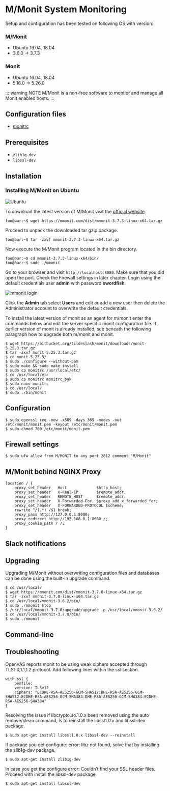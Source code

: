 # M/Monit System Monitoring

Setup and configuration has been tested on following OS with version:

### M/Monit
* Ubuntu 16.04, 18.04
* 3.6.0 -> 3.7.3

### Monit
* Ubuntu 16.04, 18.04
* 5.16.0 -> 5.26.0

::: warning NOTE
M/Monit is a non-free software to montior and manage all Monit enabled hosts.
:::

## Configuration files

* [monitrc](https://github.com/featzor/docs/blob/master/conf/mmonit/monitrc)

## Prerequisites

* `zlib1g-dev`
* `libssl-dev`

## Installation

### Installing M/Monit on Ubuntu

![Ubuntu](/img/ubuntu.png)

To download the latest version of M/Monit visit the [official website](https://mmonit.com/download/).

```
foo@bar:~$ wget https://mmonit.com/dist/mmonit-3.7.3-linux-x64.tar.gz
```

Proceed to unpack the downloaded tar gzip package.

```
foo@bar:~$ tar -zxvf mmonit-3.7.3-linux-x64.tar.gz
```

Now execute the M/Monit program located in the bin directory.

```
foo@bar:~$ cd mmonit-3.7.3-linux-x64/bin/
foo@bar:~$ sudo ./mmonit
```

Go to your browser and visit `http://localhost:8080`. Make sure that you did open the port. Check the Firewall settings in later chapter. Login using the default credentials user **admin** with password **swordfish**.

<img class="zoom-custom-imgs" :src="('/img/mmonit/mmonit1.png')" alt="mmonit login">

Click the **Admin** tab select **Users** and edit or add a new user then delete the Administrator account to overwrite the default credentials.

To install the latest version of monit as an agent for m/monit enter the commands below and edit the server specific monit configuration file. If earlier version of monit is already installed, see beneath the following paragraph how to upgrade both m/monit and monit.

```
$ wget https://bitbucket.org/tildeslash/monit/downloads/monit-5.25.3.tar.gz
$ tar -zxvf monit-5.25.3.tar.gz
$ cd monit-5.25.3/
$ sudo ./configure --without-pam
$ sudo make && sudo make install
$ sudo cp monitrc /usr/local/etc/
$ cd /usr/local/etc
$ sudo cp monitrc monitrc_bak
$ sudo nano monitrc
$ cd /usr/local/
$ sudo ./bin/monit
```

## Configuration

```
$ sudo openssl req -new -x509 -days 365 -nodes -out /etc/monit/monit.pem -keyout /etc/monit/monit.pem
$ sudo chmod 700 /etc/monit/monit.pem
```

## Firewall settings

```
$ sudo ufw allow from M/MONIT to any port 2812 comment "M/Monit"
```

## M/Monit behind NGINX Proxy

```nginx
location / {
    proxy_set_header   Host             $http_host;
    proxy_set_header   X-Real-IP        $remote_addr;
    proxy_set_header   REMOTE_HOST      $remote_addr;
    proxy_set_header   X-Forwarded-For  $proxy_add_x_forwarded_for;
    proxy_set_header   X-FORWARDED-PROTOCOL $scheme;
    rewrite ^/(.*) /$1 break;
    proxy_pass http://127.0.0.1:8080;
    proxy_redirect http://192.168.0.1:8080 /;
    proxy_cookie_path / /;
}
```

## Slack notifications

## Upgrading

Upgrading M/Monit without overwriting configuration files and databases can be done using the built-in upgrade command.

```
$ cd /usr/local/
$ wget https://mmonit.com/dist/mmonit-3.7.0-linux-x64.tar.gz
$ tar -zxvf mmonit-3.7.0-linux-x64.tar.gz
$ cd /usr/local/mmonit-3.6.2/bin/
$ sudo ./mmonit stop
$ /usr/local/mmonit-3.7.0/upgrade/upgrade -p /usr/local/mmonit-3.6.2/
$ cd /usr/local/mmonit-3.7.0/bin/
$ sudo ./mmonit
```

## Command-line

## Troubleshooting

OpenVAS reports monit to be using weak ciphers accepted through TLS1.0,1.1,1.2 protocol. Add following lines within the ssl section.

```nginx
with ssl {
    pemfile:
    version: TLSv12
    ciphers: "ECDHE-RSA-AES256-GCM-SHA512:DHE-RSA-AES256-GCM-SHA512:ECDHE-RSA-AES256-GCM-SHA384:DHE-RSA-AES256-GCM-SHA384:ECDHE-RSA-AES256-SHA384"
}
```

Resolving the issue if libcrypto.so.1.0.x been removed using the auto remove/clean command, is to reinstall the libssl1.0.x and libssl-dev package.

```
$ sudo apt-get install libssl1.0.x libssl-dev --reinstall
```

If package you get configure: error: libz not found, solve that by installing the zlib1g-dev package.

```
$ sudo apt-get install zlib1g-dev
```

In case you get the configure error: Couldn’t find your SSL header files. Proceed with install the libssl-dev package.

```
$ sudo apt-get install libssl-dev
```
